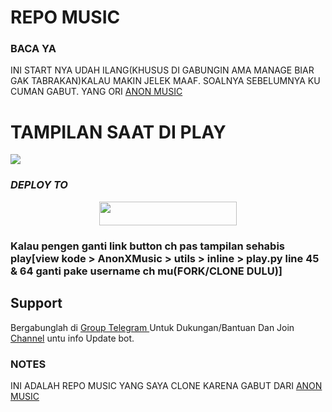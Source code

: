 # REPO MUSIC

### BACA YA
INI START NYA UDAH ILANG(KHUSUS DI GABUNGIN AMA MANAGE BIAR GAK TABRAKAN)KALAU MAKIN JELEK MAAF. SOALNYA SEBELUMNYA KU CUMAN GABUT. YANG ORI
[ANON MUSIC ](https://github.com/Anonymous/AnonXMusic)

# TAMPILAN SAAT DI PLAY
<img src="https://graph.org/file/32f475d77772f86e29472.jpg">


### ***DEPLOY TO***
<p align="center"><a href="https://heroku.com/deploy?template=https://github.com/kansya-nt/YourMusic"> <img src="https://img.shields.io/badge/Web%20Heroku-blueviolet?style=for-the-badge&logo=heroku" width="220" height="38.45"/></a></p>

### Kalau pengen ganti link button ch pas tampilan sehabis play[view kode > AnonXMusic > utils > inline > play.py line 45 & 64  ganti pake username ch mu(FORK/CLONE DULU)]

## Support   
Bergabunglah di [Group Telegram ](https://www.telegram.dog/metahoe) Untuk Dukungan/Bantuan Dan Join [Channel](https://www.telegram.dog/mahadappa) untu info Update bot.   
   
### NOTES
INI ADALAH REPO MUSIC YANG SAYA CLONE KARENA GABUT DARI
[ANON MUSIC ](https://github.com/Anonymous/AnonXMusic)


